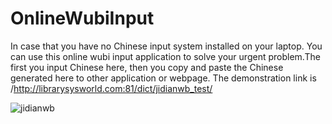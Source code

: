 # OnlineWubiInput

In case that you have no Chinese input system installed on your laptop. You can use this online wubi input application to solve your urgent problem.The first you input Chinese here, then you copy and paste the Chinese generated here to other application or webpage.
The demonstration link is /http://librarysysworld.com:81/dict/jidianwb_test/

![jidianwb](https://user-images.githubusercontent.com/20071142/188939246-4f67a47e-918f-418f-90a5-67c76f2db55b.png)
